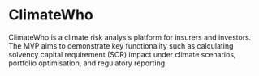 # ClimateWho
ClimateWho is a climate risk analysis platform for insurers and investors. The MVP aims to demonstrate key functionality such as calculating solvency capital requirement (SCR) impact under climate scenarios, portfolio optimisation, and regulatory reporting.
